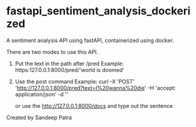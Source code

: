 # fastapi_sentiment_analysis_dockerized

A sentiment analysis API using fastAPI, containerized using docker. 

There are two modes to use this API.
1) Put the text in the path after /pred
   Example: https:127.0.0.1:8000/pred/'world is doomed'
 
2) Use the post command
   Example: curl -X 'POST' 'http://127.0.0.1:8000/pred?text=I%20wanna%20die' -H 'accept: application/json' -d ''
   
   or use the http://127.0.0.1:8000/docs and type out the sentence
   
Created by Sandeep Patra
   
